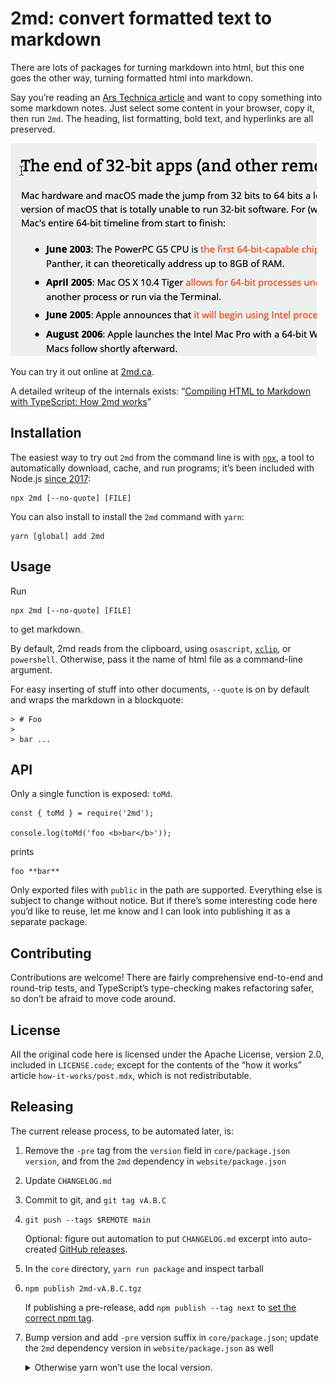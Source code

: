 # 2md: convert formatted text to markdown

There are lots of packages for turning markdown into html, but this one
goes the other way, turning formatted html into markdown.

Say you’re reading an [Ars Technica article][] and want to copy something
into some markdown notes. Just select some content in your browser, copy
it, then run `2md`. The heading, list formatting, bold text, and hyperlinks
are all preserved.

[Ars Technica article]: https://arstechnica.com/gadgets/2019/10/macos-10-15-catalina-the-ars-technica-review/3/#h1

![](doc/demo.gif)

You can try it out online at [2md.ca](https://2md.ca).

A detailed writeup of the internals exists: “[Compiling HTML to Markdown
with TypeScript: How 2md works](https://2md.ca/how-it-works)”

## Installation

The easiest way to try out `2md` from the command line is with [`npx`][], a
tool to automatically download, cache, and run programs; it’s been included
with Node.js [since 2017][]:

[`npx`]: https://www.npmjs.com/package/npx
[since 2017]: https://medium.com/@maybekatz/introducing-npx-an-npm-package-runner-55f7d4bd282b

    npx 2md [--no-quote] [FILE]

You can also install to install the `2md` command with `yarn`:

    yarn [global] add 2md

## Usage

Run

    npx 2md [--no-quote] [FILE]

to get markdown.

By default, 2md reads from the clipboard, using `osascript`, [`xclip`][],
or `powershell`. Otherwise, pass it the name of html file as a command-line
argument.

[`xclip`]: https://github.com/astrand/xclip

For easy inserting of stuff into other documents, `--quote` is on by
default and wraps the markdown in a blockquote:

    > # Foo
    >
    > bar ...

## API

Only a single function is exposed: `toMd`.

    const { toMd } = require('2md');

    console.log(toMd('foo <b>bar</b>'));

prints

    foo **bar**

Only exported files with `public` in the path are supported. Everything
else is subject to change without notice. But if there’s some interesting
code here you’d like to reuse, let me know and I can look into publishing
it as a separate package.

## Contributing

Contributions are welcome! There are fairly comprehensive end-to-end and
round-trip tests, and TypeScript’s type-checking makes refactoring safer,
so don’t be afraid to move code around.

## License

All the original code here is licensed under the Apache License, version
2.0, included in `LICENSE.code`; except for the contents of the “how it
works” article `how-it-works/post.mdx`, which is not redistributable.

## Releasing

The current release process, to be automated later, is:

 1. Remove the `-pre` tag from the `version` field in `core/package.json`
    `version`, and from the `2md` dependency in `website/package.json`

 2. Update `CHANGELOG.md`

 3. Commit to git, and `git tag vA.B.C`

 4. `git push --tags $REMOTE main`

    Optional: figure out automation to put `CHANGELOG.md` excerpt into
    auto-created [GitHub releases][gh-release].

    [gh-release]: https://github.com/andrewdotn/2md/releases

 5. In the `core` directory, `yarn run package` and inspect tarball

 6. `npm publish 2md-vA.B.C.tgz`

    If publishing a pre-release, add `npm publish --tag next` to [set the
    correct npm tag][npm-next].

    [npm-next]: https://medium.com/@mbostock/prereleases-and-npm-e778fc5e2420

 7. Bump version and add `-pre` version suffix in `core/package.json`;
    update the `2md` dependency version in `website/package.json` as well

    <details>
    <summary>Otherwise yarn won’t use the local version.</summary>

    <p>
    The <a href="https://classic.yarnpkg.com/en/docs/workspaces/"
    >yarn workspaces documentation</a> says,
    </p>

    <blockquote>
    if <tt>workspace-b</tt> depends on a different version than the one
    referenced in <tt>workspace-a</tt>’s package.json, the dependency
    will be installed from npm rather than linked from your local
    filesystem. This is because some packages actually need to use the
    previous versions in order to build the new ones (Babel is one of
    them).
    </blockquote>
    </details>
